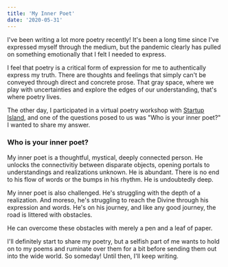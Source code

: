 ```yaml
---
title: 'My Inner Poet'
date: '2020-05-31'
---
```


I've been writing a lot more poetry recently! It's been a long time since I've expressed myself through the medium, but the pandemic clearly has pulled on something emotionally that I felt I needed to express.

I feel that poetry is a critical form of expression for me to authentically express my truth. There are thoughts and feelings that simply can't be conveyed through direct and concrete prose. That gray space, where we play with uncertainties and explore the edges of our understanding, that's where poetry lives. 

The other day, I participated in a virtual poetry workshop with [Startup Island](https://joinstartupisland.com), and one of the questions posed to us was "Who is your inner poet?" I wanted to share my answer.

### Who is your inner poet?

My inner poet is a thoughtful, mystical, deeply connected person. He unlocks the connectivitiy between disparate objects, opening portals to understandings and realizations unknown. He is abundant. There is no end to his flow of words or the bumps in his rhythm. He is undoubtedly deep. 

My inner poet is also challenged. He's struggling with the depth of a realization. And moreso, he's struggling to reach the Divine through his expression and words. He's on his journey, and like any good journey, the road is littered with obstacles. 

He can overcome these obstacles with merely a pen and a leaf of paper.

I'll definitely start to share my poetry, but a selfish part of me wants to hold on to my poems and ruminate over them for a bit before sending them out into the wide world. So someday! Until then, I'll keep writing.